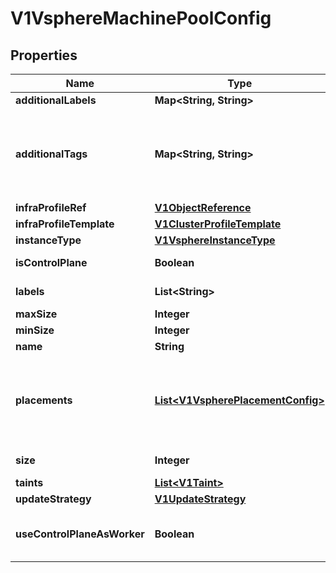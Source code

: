 # V1VsphereMachinePoolConfig

## Properties
Name | Type | Description | Notes
------------ | ------------- | ------------- | -------------
**additionalLabels** | **Map&lt;String, String&gt;** | additionalLabels |  [optional]
**additionalTags** | **Map&lt;String, String&gt;** | AdditionalTags is an optional set of tags to add to resources managed by the provider, in addition to the ones added by default. For eg., tags for EKS nodeGroup or EKS NodegroupIAMRole |  [optional]
**infraProfileRef** | [**V1ObjectReference**](V1ObjectReference.md) |  |  [optional]
**infraProfileTemplate** | [**V1ClusterProfileTemplate**](V1ClusterProfileTemplate.md) |  |  [optional]
**instanceType** | [**V1VsphereInstanceType**](V1VsphereInstanceType.md) |  | 
**isControlPlane** | **Boolean** | whether this pool is for control plane | 
**labels** | **List&lt;String&gt;** | labels for this pool, example: master/worker, gpu, windows |  [optional]
**maxSize** | **Integer** | max size of the pool, for scaling |  [optional]
**minSize** | **Integer** | min size of the pool, for scaling |  [optional]
**name** | **String** |  |  [optional]
**placements** | [**List&lt;V1VspherePlacementConfig&gt;**](V1VspherePlacementConfig.md) | Placements configuration Placements If defined, will replace default values defined in VsphereClusterConfig Array means one MachinePool can span across multiple vsphere compute cluster |  [optional]
**size** | **Integer** | size of the pool, number of machines |  [optional]
**taints** | [**List&lt;V1Taint&gt;**](V1Taint.md) | master or worker taints |  [optional]
**updateStrategy** | [**V1UpdateStrategy**](V1UpdateStrategy.md) |  |  [optional]
**useControlPlaneAsWorker** | **Boolean** | if IsControlPlane&#x3D;&#x3D;true &amp;&amp; useControlPlaneAsWorker&#x3D;&#x3D;true, then will remove master taint this will not be used for worker pools |  [optional]
